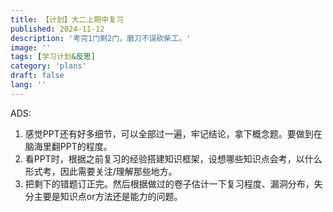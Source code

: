 ```yaml
---
title: 【计划】大二上期中复习
published: 2024-11-12
description: '考完1门剩2门，磨刀不误砍柴工。'
image: ''
tags: [学习计划&反思]
category: 'plans'
draft: false 
lang: ''
---
```

ADS:
1. 感觉PPT还有好多细节，可以全部过一遍，牢记结论，拿下概念题。要做到在脑海里翻PPT的程度。
2. 看PPT时，根据之前复习的经验搭建知识框架，设想哪些知识点会考，以什么形式考，因此需要关注/理解那些地方。
3. 把剩下的错题订正完。然后根据做过的卷子估计一下复习程度、漏洞分布，失分主要是知识点or方法还是能力的问题。